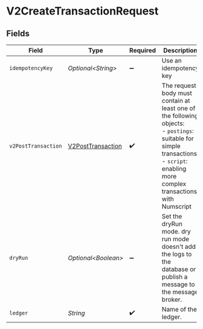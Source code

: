 # V2CreateTransactionRequest


## Fields

| Field                                                                                                                                                                                  | Type                                                                                                                                                                                   | Required                                                                                                                                                                               | Description                                                                                                                                                                            | Example                                                                                                                                                                                |
| -------------------------------------------------------------------------------------------------------------------------------------------------------------------------------------- | -------------------------------------------------------------------------------------------------------------------------------------------------------------------------------------- | -------------------------------------------------------------------------------------------------------------------------------------------------------------------------------------- | -------------------------------------------------------------------------------------------------------------------------------------------------------------------------------------- | -------------------------------------------------------------------------------------------------------------------------------------------------------------------------------------- |
| `idempotencyKey`                                                                                                                                                                       | *Optional\<String>*                                                                                                                                                                    | :heavy_minus_sign:                                                                                                                                                                     | Use an idempotency key                                                                                                                                                                 |                                                                                                                                                                                        |
| `v2PostTransaction`                                                                                                                                                                    | [V2PostTransaction](../../models/shared/V2PostTransaction.md)                                                                                                                          | :heavy_check_mark:                                                                                                                                                                     | The request body must contain at least one of the following objects:<br/>  - `postings`: suitable for simple transactions<br/>  - `script`: enabling more complex transactions with Numscript<br/> |                                                                                                                                                                                        |
| `dryRun`                                                                                                                                                                               | *Optional\<Boolean>*                                                                                                                                                                   | :heavy_minus_sign:                                                                                                                                                                     | Set the dryRun mode. dry run mode doesn't add the logs to the database or publish a message to the message broker.                                                                     | true                                                                                                                                                                                   |
| `ledger`                                                                                                                                                                               | *String*                                                                                                                                                                               | :heavy_check_mark:                                                                                                                                                                     | Name of the ledger.                                                                                                                                                                    | ledger001                                                                                                                                                                              |